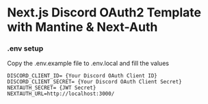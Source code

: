 # Next.js Discord OAuth2 Template with Mantine & Next-Auth

### .env setup
Copy the .env.example file to .env.local and fill the values
```dotenv
DISCORD_CLIENT_ID= {Your Discord OAuth Client ID}
DISCORD_CLIENT_SECRET= {Your Discord OAuth Client Secret}
NEXTAUTH_SECRET= {JWT Secret}
NEXTAUTH_URL=http://localhost:3000/
```
